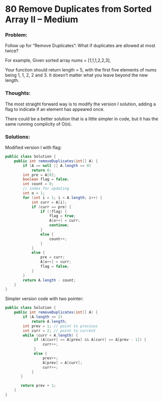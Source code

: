 # 80 Remove Duplicates from Sorted Array II – Medium


### Problem:



Follow up for “Remove Duplicates”:
What if duplicates are allowed at most twice?

For example,
Given sorted array nums = [1,1,1,2,2,3],

Your function should return length = 5, with the first five elements of nums being 1, 1, 2, 2 and 3. It doesn’t matter what you leave beyond the new length.


### Thoughts:



The most straight forward way is to modify the version I solution, adding a flag to indicate if an element has appeared once.

There could be a better solution that is a little simpler in code, but it has the same running complicity of O(n).


### Solutions:



Modified version I with flag:

```java
public class Solution {
    public int removeDuplicates(int[] A) {
        if (A == null || A.length == 0)
            return 0;
        int pre = A[0];
        boolean flag = false;
        int count = 0;
        // index for updating
        int o = 1;
        for (int i = 1; i < A.length; i++) {
            int curr = A[i];
            if (curr == pre) {
                if (!flag) {
                    flag = true;
                    A[o++] = curr;
                    continue;
                }  
                else {
                    count++;
                }
            } 
            else {
                pre = curr;
                A[o++] = curr;
                flag = false;
            }
        }
        return A.length - count;
    }
}
```
Simpler version code with two pointer:

```java
public class Solution {
    public int removeDuplicates(int[] A) {
        if (A.length <= 2)
            return A.length;
        int prev = 1; // point to previous
        int curr = 2; // point to current
        while (curr < A.length) {
             if (A[curr] == A[prev] && A[curr] == A[prev - 1]) {
                 curr++;
             } 
             else {
                 prev++;
                 A[prev] = A[curr];
                 curr++;
            }
       }
  
       return prev + 1;
    }
}
```